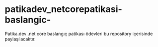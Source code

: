 # patikadev_netcorepatikasi-baslangic-
Patika.dev .net core baslangıç patikası ödevleri bu repository içerisinde paylaşılacaktır.
